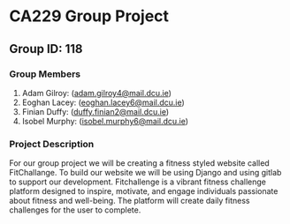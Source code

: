 # CA229 Group Project 

## Group ID: 118

### Group Members

1. Adam Gilroy: (adam.gilroy4@mail.dcu.ie)
2. Eoghan Lacey: (eoghan.lacey6@mail.dcu.ie)
3. Finian Duffy: (duffy.finian2@mail.dcu.ie)
4. Isobel Murphy: (isobel.murphy6@mail.dcu.ie)

### Project Description

For our group project we will be creating a fitness styled website called FitChallange. To build our website we will be using Django and using gitlab to support our development. Fitchallenge is a vibrant fitness challenge platform designed to inspire, motivate, and engage individuals passionate about fitness and well-being. The platform will create daily fitness challenges for the user to complete.


